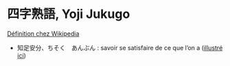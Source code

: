 # 四字熟語, Yoji Jukugo

[Définition chez Wikipedia](https://en.wikipedia.org/wiki/Yojijukugo)

- 知足安分、ちそく　あんぶん : savoir se satisfaire de ce que l’on a ([illustré ici](https://www.nippon.com/fr/japan-topics/b07902/))
